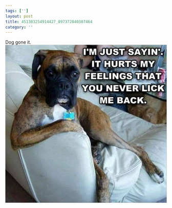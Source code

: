 ```yaml
---
tags: ['']
layout: post
title: 451303254914427_897372840307464
category: ''
---
```

Dog gone it.
![451303254914427_897372840307464](/uploads/2015-1-27-451303254914427_897372840307464.jpg)
